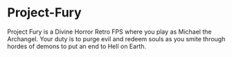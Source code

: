 # Project-Fury
Project Fury is a Divine Horror Retro FPS where you play as Michael the Archangel. Your duty is to purge evil and redeem souls as you smite through hordes of demons to put an end to Hell on Earth.
